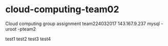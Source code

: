 # cloud-computing-team02
Cloud computing group assignment
team224032017
143.167.9.237
mysql -uroot -pteam2

test1
test2
test3
test4
